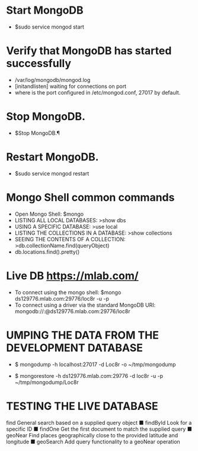 # Start MongoDB
- $sudo service mongod start

# Verify that MongoDB has started successfully
- /var/log/mongodb/mongod.log
- [initandlisten] waiting for connections on port <port>
- where <port> is the port configured in /etc/mongod.conf, 27017 by default.

# Stop MongoDB.
- $Stop MongoDB.¶

# Restart MongoDB.
- $sudo service mongod restart

# Mongo Shell common commands
- Open Mongo Shell: $mongo
- LISTING ALL LOCAL DATABASES: >show dbs
- USING A SPECIFIC DATABASE: >use local
- LISTING THE COLLECTIONS IN A DATABASE: >show collections
- SEEING THE CONTENTS OF A COLLECTION: >db.collectionName.find(queryObject)
- db.locations.find().pretty()

# Live DB https://mlab.com/
- To connect using the mongo shell: $mongo ds129776.mlab.com:29776/loc8r -u <dbuser> -p <dbpassword>
- To connect using a driver via the standard MongoDB URI: mongodb://<dbuser>:<dbpassword>@ds129776.mlab.com:29776/loc8r

# UMPING THE DATA FROM THE DEVELOPMENT DATABASE
- $ mongodump -h localhost:27017 -d Loc8r -o ~/tmp/mongodump

- $ mongorestore -h ds129776.mlab.com:29776 -d loc8r -u <dbuser> -p <dbpassword> ~/tmp/mongodump/Loc8r

# TESTING THE LIVE DATABASE

find General search based on a supplied query object
■ findById Look for a specific ID
■ findOne Get the first document to match the supplied query
■ geoNear Find places geographically close to the provided latitude and longitude
■ geoSearch Add query functionality to a geoNear operation

